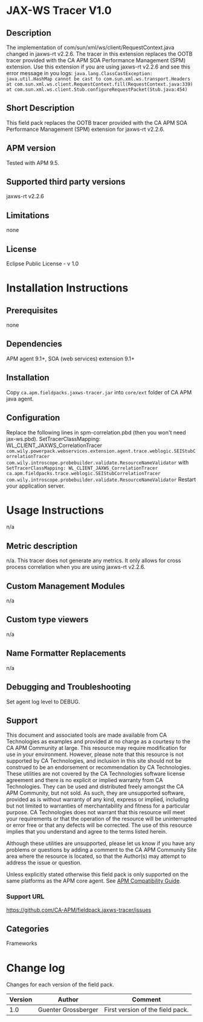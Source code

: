 # JAX-WS Tracer V1.0

## Description
The implementation of com/sun/xml/ws/client/RequestContext.java changed in jaxws-rt v2.2.6. The tracer in this extension replaces the OOTB tracer provided with the CA APM SOA Performance Management (SPM) extension.
Use this extension if you are using jaxws-rt v2.2.6 and see this error message in you logs:
``java.lang.ClassCastException: java.util.HashMap cannot be cast to com.sun.xml.ws.transport.Headers
                at com.sun.xml.ws.client.RequestContext.fill(RequestContext.java:339)
                at com.sun.xml.ws.client.Stub.configureRequestPacket(Stub.java:454)``

## Short Description
This field pack replaces the OOTB tracer provided with the CA APM SOA Performance Management (SPM) extension for jaxws-rt v2.2.6.

## APM version
Tested with APM 9.5.

## Supported third party versions
jaxws-rt v2.2.6

## Limitations
none

## License
Eclipse Public License - v 1.0

# Installation Instructions

## Prerequisites
none

## Dependencies
APM agent 9.1+, SOA (web services) extension 9.1+

## Installation
Copy ``ca.apm.fieldpacks.jaxws-tracer.jar`` into ``core/ext`` folder of CA APM java agent.

## Configuration
Replace the following lines in spm-correlation.pbd (then you won't need jax-ws.pbd).
SetTracerClassMapping: WL_CLIENT_JAXWS_CorrelationTracer ``com.wily.powerpack.webservices.extension.agent.trace.weblogic.SEIStubCorrelationTracer com.wily.introscope.probebuilder.validate.ResourceNameValidator``
with
``SetTracerClassMapping: WL_CLIENT_JAXWS_CorrelationTracer ca.apm.fieldpacks.trace.weblogic.SEIStubCorrelationTracer com.wily.introscope.probebuilder.validate.ResourceNameValidator``
Restart your application server.

# Usage Instructions
n/a

## Metric description
n/a. This tracer does not generate any metrics. It only allows for cross process correlation when you are using jaxws-rt v2.2.6.

## Custom Management Modules
n/a

## Custom type viewers
n/a

## Name Formatter Replacements
n/a

## Debugging and Troubleshooting
Set agent log level to DEBUG.

## Support
This document and associated tools are made available from CA Technologies as examples and provided at no charge as a courtesy to the CA APM Community at large. This resource may require modification for use in your environment. However, please note that this resource is not supported by CA Technologies, and inclusion in this site should not be construed to be an endorsement or recommendation by CA Technologies. These utilities are not covered by the CA Technologies software license agreement and there is no explicit or implied warranty from CA Technologies. They can be used and distributed freely amongst the CA APM Community, but not sold. As such, they are unsupported software, provided as is without warranty of any kind, express or implied, including but not limited to warranties of merchantability and fitness for a particular purpose. CA Technologies does not warrant that this resource will meet your requirements or that the operation of the resource will be uninterrupted or error free or that any defects will be corrected. The use of this resource implies that you understand and agree to the terms listed herein.

Although these utilities are unsupported, please let us know if you have any problems or questions by adding a comment to the CA APM Community Site area where the resource is located, so that the Author(s) may attempt to address the issue or question.

Unless explicitly stated otherwise this field pack is only supported on the same platforms as the APM core agent. See [APM Compatibility Guide](http://www.ca.com/us/support/ca-support-online/product-content/status/compatibility-matrix/application-performance-management-compatibility-guide.aspx).

### Support URL
https://github.com/CA-APM/fieldpack.jaxws-tracer/issues

## Categories
Frameworks

# Change log
Changes for each version of the field pack.

Version | Author | Comment
--------|--------|--------
1.0 | Guenter Grossberger | First version of the field pack.
